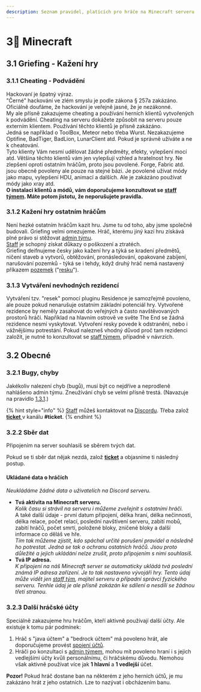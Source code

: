 ```yaml
---
description: Seznam pravidel, platících pro hráče na Minecraft serveru
---
```


# 3⃣ Minecraft

## 3.1 Griefing - Kažení hry <a href="#3.1" id="3.1"></a>

### 3.1.1 Cheating - Podvádění <a href="#3.1.1" id="3.1.1"></a>

Hackovaní je špatný výraz.\
"Černé" hackování ve zlém smyslu je podle zákona § 257a zakázáno.\
Oficiálně doufáme, že hackování je veřejně jasné, že je nezákonné.\
My ale přísně zakazujeme cheating a používání herních klientů vytvořených k podvádění. Cheating na serveru dokážete způsobit na serveru pouze externím klientem. Používání těchto klientů je přísně zakázáno.\
Jedná se například o ToolBox, Meteor nebo třeba Wurst. Nezakazujeme Optifine, BadTiger, BadLion, LunarClient atd. Pokud je správně užíváte a ne k cheatování.\
Tyto klienty Vám nesmí udělovat žádné předměty, efekty, vylepšení mocí atd. Většina těchto klientů vám jen vylepšují vzhled a hratelnost hry. Ne zlepšení oproti ostatním hráčům, proto jsou povolené. Forge, Fabric atd. jsou obecně povoleny ale pouze na stejné bázi. Je povolené užívat módy jako mapu, vylepšení HDU, animací a dalších. Ale je zakázáno používat módy jako xray atd.\
**O instalaci klientů a módů, vám doporučujeme konzultovat se** [**staff týmem**](../staff.md)**. Máte potom jistotu, že neporušujete pravidla.**

### 3.1.2 Kažení hry ostatním hráčům <a href="#3.1.2" id="3.1.2"></a>

Není hezké ostatním hráčům kazit hru. Jsme tu od toho, aby jsme společně budovali. Griefing velmi omezujeme. Hráč, kterému jiný kazí hru získává plné právo si stěžovat [admin týmu](../staff.md).\
[Staff](../staff.md) je schopný získat důkazy o poškození a ztratéch.\
Griefing deifnujeme česky jako kažení hry a týká se kradení předmětů, ničení staveb a vytvorů, obtěžování, pronásledování, opakované zabíjení, narušování pozemků - týká se i tehdy, když druhý hráč nemá nastavený příkazem [pozemek](../../t/rezidence.md) ("[resku](../../t/rezidence.md)").

### 3.1.3 Vytváření nevhodných rezidencí <a href="#3.1.3" id="3.1.3"></a>

Vytváření tzv. "resek" pomocí pluginu Residence je samozřejmě povoleno, ale pouze pokud nenarušuje ostatním základní potenciál hry. Vytvořené rezidence by neměly zasahovat do veřejných a často navštěvovaných prostorů hráči. Například na hlavním ostrově ve světe The End se žádná rezidence nesmí vyskytovat. Vytvoření resky povede k odstranění, nebo i vážnějšímu potrestání. Pokud nalezneš vhodný důvod proč tam rezidenci založit, je nutné to konzultovat se [staff týmem](../staff.md), případně v návrzích.

## 3.2 Obecné <a href="#3.2" id="3.2"></a>

### 3.2.1 Bugy, chyby <a href="#3.2.1" id="3.2.1"></a>

Jakékoliv nalezení chyb (bugů), musí být co nejdříve a neprodleně nahlášeno admin týmu. Zneužívání chyb se velmi přísně trestá. (Navazuje na pravidlo [1.3.1](oc.md#1.3.1).)

{% hint style="info" %}
[Staff](../staff.md) můžeš kontaktovat na [Discordu](https://discord.gg/W4yguRbT34). Třeba založ [**ticket** ](../../t/uzitecne.md#ticket)v kanálu **#ticket**.
{% endhint %}

### 3.2.2 Sběr dat <a href="#3.2.2" id="3.2.2"></a>

Připojením na server souhlasíš se sběrem tvých dat.

Pokud se ti sběr dat nějak nezdá, založ [**ticket**](../../t/uzitecne.md#ticket) a objasníme ti následný postup.

#### Ukládané data o hráčích

_Neukládáme žádné data o uživatelích na Discord serveru._

* **Tvá aktivita na Minecraft serveru.**\
  _Kolik času si strávil na serveru i můžeme zveřejnit s ostatními hráči._\
  A také další údaje - první datum připojení, délka hraní, délka nečinnosti, délka relace, počet relací, poslední navštívení serveru, zabití mobů, zabití hráčů, počet smrtí, položené bloky, zničené bloky a další informace co děláš ve hře.\
  _Tím tak můžeme zjistit, kdo spáchal určité porušení pravidel a následně ho potrestat. Jedná se tak o ochranu ostatních hráčů. Jsou proto důležité a jejich ukládání nelze zrušit, proto připojením s nimi souhlasíš._
* **Tvá IP adresa.**\
  _K připojení na náš Minecraft server se automaticky ukládá tvá poslední známá IP adresa zařízení. Je to tak nastaveno vývojáři hry. Tento údaj může vidět jen_ [_staff tým_](../staff.md)_, majitel serveru a případní správci fyzického serveru. Tenhle údaj je ale přísně zakázán ke sdílení a nesdílí se žádnou třetí stranou._

### 3.2.3 Další hráčské účty <a href="#3.2.3" id="3.2.3"></a>

Speciálně zakazujeme hru hráčům, kteří aktivně používají další účty. Ale existuje k tomu pár podmínek:

1. Hráč s "java účtem" a "bedrock účtem" má povoleno hrát, ale doporučujeme provést [spojení účtů](../../t/linkaccount.md).
2. Hráči po konzultaci s [admin týmem](../staff.md), mohou mít povoleno hraní i s jejich vedlejšími účty kvůli personálnímu, či hráčskému důvodu. Nemohou však aktivně používat více jak **1 hlavní** a **1 vedlejší** účet.

**Pozor!** Pokud hráč dostane ban na některém z jeho herních účtů, je mu zakázáno hrát z jeho ostatních. Lze to nazývat i obcházením banu.

